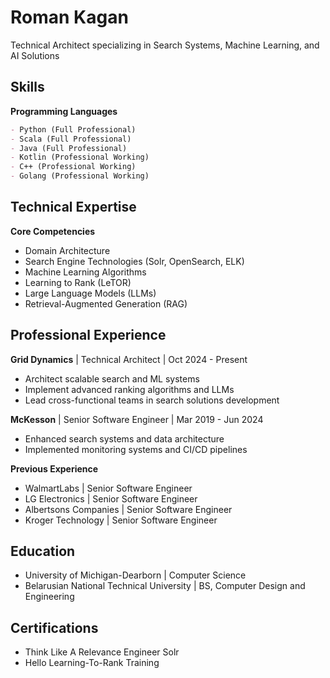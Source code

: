 # Roman Kagan

Technical Architect specializing in Search Systems, Machine Learning, and AI Solutions

## Skills

**Programming Languages**
```markdown
- Python (Full Professional)
- Scala (Full Professional)
- Java (Full Professional)
- Kotlin (Professional Working)
- C++ (Professional Working)
- Golang (Professional Working)
```

## Technical Expertise

**Core Competencies**
- Domain Architecture
- Search Engine Technologies (Solr, OpenSearch, ELK)
- Machine Learning Algorithms
- Learning to Rank (LeTOR)
- Large Language Models (LLMs)
- Retrieval-Augmented Generation (RAG)

## Professional Experience

**Grid Dynamics** | Technical Architect | Oct 2024 - Present
- Architect scalable search and ML systems
- Implement advanced ranking algorithms and LLMs
- Lead cross-functional teams in search solutions development

**McKesson** | Senior Software Engineer | Mar 2019 - Jun 2024
- Enhanced search systems and data architecture
- Implemented monitoring systems and CI/CD pipelines

**Previous Experience**
- WalmartLabs | Senior Software Engineer
- LG Electronics | Senior Software Engineer
- Albertsons Companies | Senior Software Engineer
- Kroger Technology | Senior Software Engineer

## Education

- University of Michigan-Dearborn | Computer Science
- Belarusian National Technical University | BS, Computer Design and Engineering

## Certifications

- Think Like A Relevance Engineer Solr
- Hello Learning-To-Rank Training
